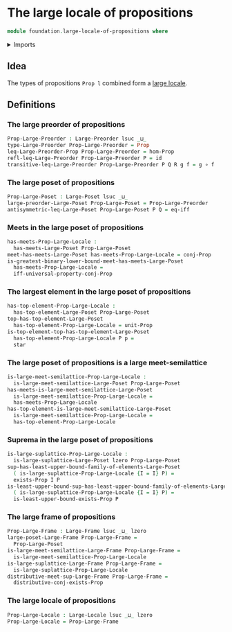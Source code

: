 # The large locale of propositions

```agda
module foundation.large-locale-of-propositions where
```

<details><summary>Imports</summary>

```agda
open import foundation.conjunction
open import foundation.existential-quantification
open import foundation.functions
open import foundation.propositional-extensionality
open import foundation.unit-type
open import foundation.universe-levels

open import foundation-core.propositions

open import order-theory.large-frames
open import order-theory.large-locales
open import order-theory.large-meet-semilattices
open import order-theory.large-posets
open import order-theory.large-preorders
open import order-theory.large-suplattices
open import order-theory.least-upper-bounds-large-posets
open import order-theory.top-elements-large-posets
```

</details>

## Idea

The types of propositions `Prop l` combined form a
[large locale](order-theory.large-locales.md).

## Definitions

### The large preorder of propositions

```agda
Prop-Large-Preorder : Large-Preorder lsuc _⊔_
type-Large-Preorder Prop-Large-Preorder = Prop
leq-Large-Preorder-Prop Prop-Large-Preorder = hom-Prop
refl-leq-Large-Preorder Prop-Large-Preorder P = id
transitive-leq-Large-Preorder Prop-Large-Preorder P Q R g f = g ∘ f
```

### The large poset of propositions

```agda
Prop-Large-Poset : Large-Poset lsuc _⊔_
large-preorder-Large-Poset Prop-Large-Poset = Prop-Large-Preorder
antisymmetric-leq-Large-Poset Prop-Large-Poset P Q = eq-iff
```

### Meets in the large poset of propositions

```agda
has-meets-Prop-Large-Locale :
  has-meets-Large-Poset Prop-Large-Poset
meet-has-meets-Large-Poset has-meets-Prop-Large-Locale = conj-Prop
is-greatest-binary-lower-bound-meet-has-meets-Large-Poset
  has-meets-Prop-Large-Locale =
  iff-universal-property-conj-Prop
```

### The largest element in the large poset of propositions

```agda
has-top-element-Prop-Large-Locale :
  has-top-element-Large-Poset Prop-Large-Poset
top-has-top-element-Large-Poset
  has-top-element-Prop-Large-Locale = unit-Prop
is-top-element-top-has-top-element-Large-Poset
  has-top-element-Prop-Large-Locale P p =
  star
```

### The large poset of propositions is a large meet-semilattice

```agda
is-large-meet-semilattice-Prop-Large-Locale :
  is-large-meet-semilattice-Large-Poset Prop-Large-Poset
has-meets-is-large-meet-semilattice-Large-Poset
  is-large-meet-semilattice-Prop-Large-Locale =
  has-meets-Prop-Large-Locale
has-top-element-is-large-meet-semilattice-Large-Poset
  is-large-meet-semilattice-Prop-Large-Locale =
  has-top-element-Prop-Large-Locale
```

### Suprema in the large poset of propositions

```agda
is-large-suplattice-Prop-Large-Locale :
  is-large-suplattice-Large-Poset lzero Prop-Large-Poset
sup-has-least-upper-bound-family-of-elements-Large-Poset
  ( is-large-suplattice-Prop-Large-Locale {I = I} P) =
  exists-Prop I P
is-least-upper-bound-sup-has-least-upper-bound-family-of-elements-Large-Poset
  ( is-large-suplattice-Prop-Large-Locale {I = I} P) =
  is-least-upper-bound-exists-Prop P
```

### The large frame of propositions

```agda
Prop-Large-Frame : Large-Frame lsuc _⊔_ lzero
large-poset-Large-Frame Prop-Large-Frame =
  Prop-Large-Poset
is-large-meet-semilattice-Large-Frame Prop-Large-Frame =
  is-large-meet-semilattice-Prop-Large-Locale
is-large-suplattice-Large-Frame Prop-Large-Frame =
  is-large-suplattice-Prop-Large-Locale
distributive-meet-sup-Large-Frame Prop-Large-Frame =
  distributive-conj-exists-Prop
```

### The large locale of propositions

```agda
Prop-Large-Locale : Large-Locale lsuc _⊔_ lzero
Prop-Large-Locale = Prop-Large-Frame
```
